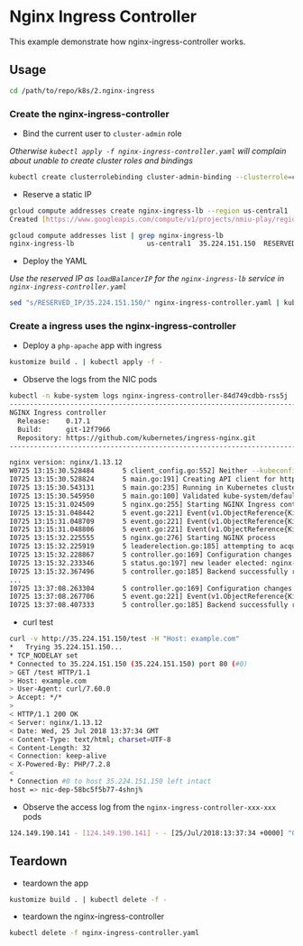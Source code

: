 # Nginx Ingress Controller

This example demonstrate how nginx-ingress-controller works.

## Usage

```sh
cd /path/to/repo/k8s/2.nginx-ingress
```

### Create the nginx-ingress-controller

* Bind the current user to `cluster-admin` role

_Otherwise `kubectl apply -f nginx-ingress-controller.yaml` will complain about unable to create cluster roles and bindings_

```sh
kubectl create clusterrolebinding cluster-admin-binding --clusterrole=cluster-admin --user=$(gcloud config get-value core/account)
```

* Reserve a static IP

```sh
gcloud compute addresses create nginx-ingress-lb --region us-central1
Created [https://www.googleapis.com/compute/v1/projects/nmiu-play/regions/us-central1/addresses/nginx-ingress-lb].

gcloud compute addresses list | grep nginx-ingress-lb
nginx-ingress-lb                  us-central1  35.224.151.150  RESERVED
```

* Deploy the YAML

_Use the reserved IP as `loadBalancerIP` for the `nginx-ingress-lb` service in `nginx-ingress-controller.yaml`_

```sh
sed "s/RESERVED_IP/35.224.151.150/" nginx-ingress-controller.yaml | kubectl apply -f -
```

### Create a ingress uses the nginx-ingress-controller

* Deploy a `php-apache` app with ingress

```sh
kustomize build . | kubectl apply -f -
```

* Observe the logs from the NIC pods

```sh
kubectl -n kube-system logs nginx-ingress-controller-84d749cdbb-rss5j
-------------------------------------------------------------------------------
NGINX Ingress controller
  Release:    0.17.1
  Build:      git-12f7966
  Repository: https://github.com/kubernetes/ingress-nginx.git
-------------------------------------------------------------------------------

nginx version: nginx/1.13.12
W0725 13:15:30.528484       5 client_config.go:552] Neither --kubeconfig nor --master was specified.  Using the inClusterConfig.  This might not work.
I0725 13:15:30.528824       5 main.go:191] Creating API client for https://10.47.240.1:443
I0725 13:15:30.543131       5 main.go:235] Running in Kubernetes cluster version v1.10+ (v1.10.5-gke.2) - git (clean) commit f199298d18103a59db32d97a92072fbb17b1175a - platform linux/amd64
I0725 13:15:30.545950       5 main.go:100] Validated kube-system/default-http-backend as the default backend.
I0725 13:15:31.024509       5 nginx.go:255] Starting NGINX Ingress controller
I0725 13:15:31.048442       5 event.go:221] Event(v1.ObjectReference{Kind:"ConfigMap", Namespace:"kube-system", Name:"udp-services", UID:"c0eaec96-900c-11e8-bb21-42010a80015f", APIVersion:"v1", ResourceVersion:"956039", FieldPath:""}): type: 'Normal' reason: 'CREATE' ConfigMap kube-system/udp-services
I0725 13:15:31.048709       5 event.go:221] Event(v1.ObjectReference{Kind:"ConfigMap", Namespace:"kube-system", Name:"tcp-services", UID:"c09416f7-900c-11e8-bb21-42010a80015f", APIVersion:"v1", ResourceVersion:"956036", FieldPath:""}): type: 'Normal' reason: 'CREATE' ConfigMap kube-system/tcp-services
I0725 13:15:31.048806       5 event.go:221] Event(v1.ObjectReference{Kind:"ConfigMap", Namespace:"kube-system", Name:"nginx-configuration", UID:"c03d0fe2-900c-11e8-bb21-42010a80015f", APIVersion:"v1", ResourceVersion:"956034", FieldPath:""}): type: 'Normal' reason: 'CREATE' ConfigMap kube-system/nginx-configuration
I0725 13:15:32.225555       5 nginx.go:276] Starting NGINX process
I0725 13:15:32.225919       5 leaderelection.go:185] attempting to acquire leader lease  kube-system/ingress-controller-leader-nginx...
I0725 13:15:32.228867       5 controller.go:169] Configuration changes detected, backend reload required.
I0725 13:15:32.233346       5 status.go:197] new leader elected: nginx-ingress-controller-669b5b6f45-jglx7
I0725 13:15:32.367496       5 controller.go:185] Backend successfully reloaded.
...
I0725 13:37:08.263304       5 controller.go:169] Configuration changes detected, backend reload required.
I0725 13:37:08.267706       5 event.go:221] Event(v1.ObjectReference{Kind:"Ingress", Namespace:"default", Name:"nic-ing", UID:"74793f5c-900d-11e8-bb21-42010a80015f", APIVersion:"extensions/v1beta1", ResourceVersion:"958563", FieldPath:""}): type: 'Normal' reason: 'UPDATE' Ingress default/nic-ing
I0725 13:37:08.407333       5 controller.go:185] Backend successfully reloaded.
```

* curl test

```sh
curl -v http://35.224.151.150/test -H "Host: example.com"
*   Trying 35.224.151.150...
* TCP_NODELAY set
* Connected to 35.224.151.150 (35.224.151.150) port 80 (#0)
> GET /test HTTP/1.1
> Host: example.com
> User-Agent: curl/7.60.0
> Accept: */*
>
< HTTP/1.1 200 OK
< Server: nginx/1.13.12
< Date: Wed, 25 Jul 2018 13:37:34 GMT
< Content-Type: text/html; charset=UTF-8
< Content-Length: 32
< Connection: keep-alive
< X-Powered-By: PHP/7.2.8
<
* Connection #0 to host 35.224.151.150 left intact
host => nic-dep-58bc5f5b77-4shnj%
```

* Observe the access log from the `nginx-ingress-controller-xxx-xxx` pods

```sh
124.149.190.141 - [124.149.190.141] - - [25/Jul/2018:13:37:34 +0000] "GET /test HTTP/1.1" 200 32 "-" "curl/7.60.0" 79 0.030 [default-nic-svc-80] 10.44.17.37:80 32 0.030 200 56b3bf5ecdca5b786377fd1e2df86950
```

## Teardown

* teardown the app

```sh
kustomize build . | kubectl delete -f -
```

* teardown the nginx-ingress-controller

```sh
kubectl delete -f nginx-ingress-controller.yaml
```